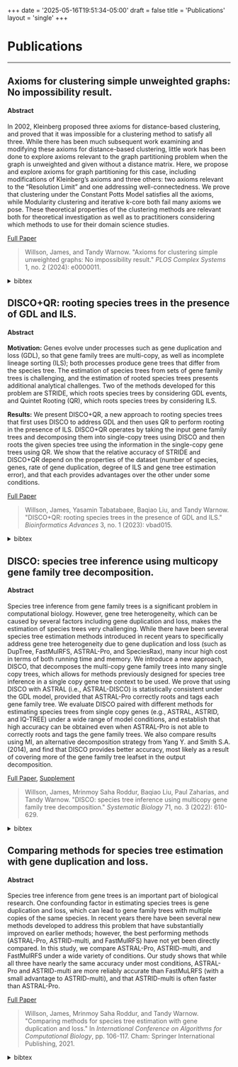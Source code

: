 +++
date = '2025-05-16T19:51:34-05:00'
draft = false
title = 'Publications'
layout = 'single'
+++

# Publications
---

## Axioms for clustering simple unweighted graphs: No impossibility result.

#### Abstract
In 2002, Kleinberg proposed three axioms for distance-based clustering, and proved that it was impossible for a clustering method to satisfy all three. While there has been much subsequent work examining and modifying these axioms for distance-based clustering, little work has been done to explore axioms relevant to the graph partitioning problem when the graph is unweighted and given without a distance matrix. Here, we propose and explore axioms for graph partitioning for this case, including modifications of Kleinberg’s axioms and three others: two axioms relevant to the “Resolution Limit” and one addressing well-connectedness. We prove that clustering under the Constant Potts Model satisfies all the axioms, while Modularity clustering and iterative k-core both fail many axioms we pose. These theoretical properties of the clustering methods are relevant both for theoretical investigation as well as to practitioners considering which methods to use for their domain science studies.

[Full Paper](https://doi.org/10.1371/journal.pcsy.0000011)

>Willson, James, and Tandy Warnow. "Axioms for clustering simple unweighted graphs: No impossibility result." *PLOS Complex Systems* 1, no. 2 (2024): e0000011.
<details>
	<summary class="bibtex">bibtex</summary>

```
@article{willson2024axioms,
  title={Axioms for clustering simple unweighted graphs: No impossibility result},
  author={Willson, James and Warnow, Tandy},
  journal={PLOS Complex Systems},
  volume={1},
  number={2},
  pages={e0000011},
  year={2024},
  publisher={Public Library of Science San Francisco, CA USA}
}
```
</details>

## DISCO+QR: rooting species trees in the presence of GDL and ILS.

#### Abstract

**Motivation:**
Genes evolve under processes such as gene duplication and loss (GDL), so that gene family trees are multi-copy, as well as incomplete lineage sorting (ILS); both processes produce gene trees that differ from the species tree. The estimation of species trees from sets of gene family trees is challenging, and the estimation of rooted species trees presents additional analytical challenges. Two of the methods developed for this problem are STRIDE, which roots species trees by considering GDL events, and Quintet Rooting (QR), which roots species trees by considering ILS.

**Results:** We present DISCO+QR, a new approach to rooting species trees that first uses DISCO to address GDL and then uses QR to perform rooting in the presence of ILS. DISCO+QR operates by taking the input gene family trees and decomposing them into single-copy trees using DISCO and then roots the given species tree using the information in the single-copy gene trees using QR. We show that the relative accuracy of STRIDE and DISCO+QR depend on the properties of the dataset (number of species, genes, rate of gene duplication, degree of ILS and gene tree estimation error), and that each provides advantages over the other under some conditions.

[Full Paper](https://doi.org/10.1093/bioadv/vbad015)

> Willson, James, Yasamin Tabatabaee, Baqiao Liu, and Tandy Warnow. "DISCO+QR: rooting species trees in the presence of GDL and ILS." *Bioinformatics Advances* 3, no. 1 (2023): vbad015.
<details>
	<summary class="bibtex">bibtex</summary>

```
@article{willson2023disco+,
  title={{DISCO+QR}: rooting species trees in the presence of {GDL} and {ILS}},
  author={Willson, James and Tabatabaee, Yasamin and Liu, Baqiao and Warnow, Tandy},
  journal={Bioinformatics Advances},
  volume={3},
  number={1},
  pages={vbad015},
  year={2023},
  publisher={Oxford University Press}
}
```
</details>

## DISCO: species tree inference using multicopy gene family tree decomposition.

#### Abstract
Species tree inference from gene family trees is a significant problem in computational biology. However, gene tree heterogeneity, which can be caused by several factors including gene duplication and loss, makes the estimation of species trees very challenging. While there have been several species tree estimation methods introduced in recent years to specifically address gene tree heterogeneity due to gene duplication and loss (such as DupTree, FastMulRFS, ASTRAL-Pro, and SpeciesRax), many incur high cost in terms of both running time and memory. We introduce a new approach, DISCO, that decomposes the multi-copy gene family trees into many single copy trees, which allows for methods previously designed for species tree inference in a single copy gene tree context to be used. We prove that using DISCO with ASTRAL (i.e., ASTRAL-DISCO) is statistically consistent under the GDL model, provided that ASTRAL-Pro correctly roots and tags each gene family tree. We evaluate DISCO paired with different methods for estimating species trees from single copy genes (e.g., ASTRAL, ASTRID, and IQ-TREE) under a wide range of model conditions, and establish that high accuracy can be obtained even when ASTRAL-Pro is not able to correctly roots and tags the gene family trees. We also compare results using MI, an alternative decomposition strategy from Yang Y. and Smith S.A. (2014), and find that DISCO provides better accuracy, most likely as a result of covering more of the gene family tree leafset in the output decomposition.

[Full Paper](https://doi.org/10.1093/sysbio/syab070), [Supplement](../pdfs/disco-suppl.pdf)

> Willson, James, Mrinmoy Saha Roddur, Baqiao Liu, Paul Zaharias, and Tandy Warnow. "DISCO: species tree inference using multicopy gene family tree decomposition." *Systematic Biology* 71, no. 3 (2022): 610-629.
<details>
	<summary class="bibtex">bibtex</summary>

```
@article{willson2022disco,
  title={{DISCO:} species tree inference using multicopy gene family tree decomposition},
  author={Willson, James and Roddur, Mrinmoy Saha and Liu, Baqiao and Zaharias, Paul and Warnow, Tandy},
  journal={Systematic Biology},
  volume={71},
  number={3},
  pages={610--629},
  year={2022},
  publisher={Oxford University Press}
}

```
</details>

## Comparing methods for species tree estimation with gene duplication and loss.

#### Abstract
Species tree inference from gene trees is an important part of biological research. One confounding factor in estimating species trees is gene duplication and loss, which can lead to gene family trees with multiple copies of the same species. In recent years there have been several new methods developed to address this problem that have substantially improved on earlier methods; however, the best performing methods (ASTRAL-Pro, ASTRID-multi, and FastMulRFS) have not yet been directly compared. In this study, we compare ASTRAL-Pro, ASTRID-multi, and FastMulRFS under a wide variety of conditions. Our study shows that while all three have nearly the same accuracy under most conditions, ASTRAL-Pro and ASTRID-multi are more reliably accurate than FastMuLRFS (with a small advantage to ASTRID-multi), and that ASTRID-multi is often faster than ASTRAL-Pro.

[Full Paper](https://doi.org/10.1007/978-3-030-74432-8_8)

>Willson, James, Mrinmoy Saha Roddur, and Tandy Warnow. "Comparing methods for species tree estimation with gene duplication and loss." In *International Conference on Algorithms for Computational Biology*, pp. 106-117. Cham: Springer International Publishing, 2021.
<details>
	<summary class="bibtex">bibtex</summary>

```
@inproceedings{willson2021comparing,
  title={Comparing methods for species tree estimation with gene duplication and loss},
  author={Willson, James and Roddur, Mrinmoy Saha and Warnow, Tandy},
  booktitle={International Conference on Algorithms for Computational Biology},
  pages={106--117},
  year={2021},
  organization={Springer}
}
```
</details>

